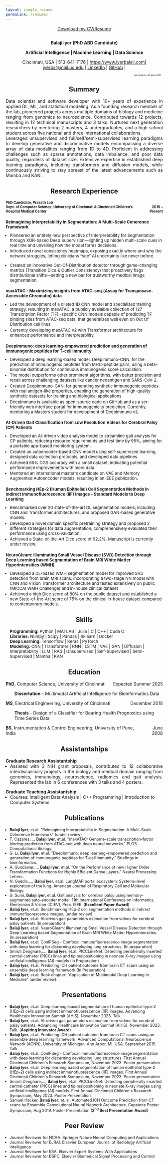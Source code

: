 ```yaml
---
layout: single_resume
permalink: /resume/
---
```

<div class="resume-container" style="text-align: center; margin-top: 1em; margin-bottom: 2em">
<a href="/assets/Resume/Balaji Resume.pdf" class="highlight-link" target="_blank" >Download my CV/Resume </a>
</div>

<div class="resume-container" style="text-align: center; margin-top: 0em" >
    <p><strong>Balaji Iyer (PhD ABD Candidate)</strong></p>
    <p><strong>Artificial Intelligence | Machine Learning | Data
    Science</strong></p>
    <p>Cincinnati, USA | 513-641-7176 | <a class="highlight-link" 
    href="https://www.iyerbalaji.com">https://www.iyerbalaji.com</a>| <a class="highlight-link"
    href="mailto:iyerbs@mail.uc.edu">iyerbs@mail.uc.edu</a> | <a class="highlight-link"
    href="https://www.linkedin.com/in/balajisiyer1485">LinkedIn</a> | <a class="highlight-link"
    href="https://github.com/dlab-arp">GitHub</a> |</p>
    <p style="text-align: right; font-size: 0.4em; padding-right: 1em">Last Updated on 25-March-2025</p>
    <div class="project-title-wrapper" style="text-align: center; margin-bottom: 1em">
        <h2 class="color-title">Summary</h2>
</div>
    <div>
    <p style="padding-left: 0em; padding-right: 0em; text-align: justify; margin-bottom: 0em; ">Data scientist and software developer with 10+ years of experience in
    applied DL, ML, and statistical modeling. As a founding research member of the lab, pioneered projects across multiple domains of biology and medicine ranging from genomics to neuroscience. Contributed towards 12 projects, resulting in 12 technical manuscripts and 3 talks. Nurtured next generation researchers by mentoring 2 masters, 4 undergraduates, and a high school student across five national and three international collaborations.</p>
    <p style="padding-left: 0em; padding-right: 0em;text-align: justify; margin-top: 0em; margin-bottom: 0em">Leveraged unsupervised and full/self/semi-supervised learning paradigms to develop generative and discriminative models encompassing a diverse array of data modalities ranging from 1D to 4D. Proficient in addressing challenges such as sparse annotations, data imbalance, and poor data quality, regardless of dataset size. Extensive expertise in established deep learning paradigms, including transformers and diffusion models, while continuously striving to stay abreast of the latest advancements such as Mamba and KAN.</p>
    </div>
    <div class="project-title-wrapper" style="text-align: center; margin-top: 1em; margin-bottom: 1em">
        <h2 class="color-title">Research Experience</h2>
    </div>
    <p style="text-align: left; font-size: 0.8em; margin-top: 0em; margin-bottom: 0em; padding-left: 0em; "><strong>PhD Candidate, Prasath Lab</strong></p>
    <p style="font-size: 0.8em; margin: 0; padding-left: 0em; padding-right: em; display: flex; justify-content: space-between; align-items: center;">
    <span style="text-align: left;"><strong>Dept. of Computer Science, University of Cincinnati &amp; Cincinnati Children’s Hospital Medical Center</strong></span>
    <span style="text-align: right; font-size: 1em; padding-right: 0em"><strong>2019 – Present</strong></span>
    </p>


<div class="project-title-wrapper" style=" text-align: left; padding-left: 0em; margin-top: 1em; margin-bottom: 0.5em">
      <h2 class="general-title" style="font-size: 0.95em;">Reimagining Interpretability in Segmentation: A Multi-Scale Coherence Framework</h2>
</div>
<div>
<ul style="text-align: left; font-size: 0.95em; margin-top: 0em; padding-left: 1em;">
    <li style="text-align: left; margin-bottom: 0.2em; margin-top: 0em;">Pioneered an entirely new perspective of Interpretability for Segmentation through XOR-based Deep Supervision—lighting up hidden multi-scale cues in real time and unveiling how the model forms decisions.</li>
    <li style="text-align: left; margin-bottom: 0.2em; margin-top: 0em;">Introduced novel consistency heatmaps, exposing exactly where and why the network struggles, letting clinicians “see” AI uncertainty like never before.</li>
    <li style="text-align: left; margin-bottom: 0em; margin-top: 0em;"><p>Created an innovative Out-Of-Distribution detector through game-changing metrics (Transition Dice &amp; Outlier Consistency) that proactively flags distributional shifts—setting a new bar for trustworthy medical image segmentation.</p></li>
</ul>
</div>

<div class="project-title-wrapper" style=" text-align: left; margin-top: 1em; margin-bottom: 0.5em; padding-left: 0em;">
      <h2 class="general-title" style="font-size: 0.95em; ">maxATAC - Maximizing insights from ATAC-seq.(Assay for Transposase-Accessible Chromatin) data</h2>
</div>
<div>
<ul style="text-align: left; font-size: 0.95em; margin-top: 0em; padding-left: 1em;">
    <li style="text-align: left; margin-bottom: 0.2em; margin-top: 0em;">Led the development of a dilated 1D CNN model and specialized training strategy, resulting in maxATAC, a publicly available collection of 127 Transcription Factor (TF) -specific CNN models capable of predicting TF binding sites from ATAC-seq data, that generalizes well even on Out Of Distribution cell lines.
    </li>
    <li style="text-align: left; margin-bottom: 0.2em; margin-top: 0em;">Currently developing maxATAC v2 with Transformer architecture for
    enhanced performance and interpretability.
    </li>    
</ul>
</div>

<div class="project-title-wrapper" style=" text-align: left; margin-top: 1em; margin-bottom: 0.5em; padding-left: 0em;">
      <h2 class="general-title" style="font-size: 0.95em; ">DeepImmuno: deep learning-empowered prediction and generation of immunogenic peptides for T-cell immunity</h2>
</div>
<div>
<ul style="text-align: left; font-size: 0.95em; margin-top: 0em; padding-left: 1em;">
    <li style="text-align: left; margin-bottom: 0.2em; margin-top: 0em;">Developed a deep learning-based model, DeepImmuno-CNN, for the prediction of immunogenic peptides from MHC-peptide pairs, using a beta-binomial distribution for continuous immunogenic score calculation.
    </li>
    <li style="text-align: left; margin-bottom: 0.2em; margin-top: 0em;">The model outperforms other prominent algorithms, with better precision and recall across challenging datasets like cancer neoantigen and SARS-CoV-2.
    </li>   
    <li style="text-align: left; margin-bottom: 0.2em; margin-top: 0em;">Created DeepImmuno-GAN, for generating synthetic immunogenic peptides with real antigen-like properties, enabling the generation of high-quality synthetic datasets for training and biological applications.
    </li>    
    <li style="text-align: left; margin-bottom: 0.2em; margin-top: 0em;">DeepImmuno is available as open-source code on GitHub and as a  ser-friendly web interface portal for immunogenicity prediction. Currently, mentoring a Masters student for development of DeepImmuno v2.
    </li> 
</ul>
</div>

<div class="project-title-wrapper" style=" text-align: left; margin-top: 1em; margin-bottom: 0.5em; padding-left: 0em;">
      <h2 class="general-title" style="font-size: 0.95em; ">AI‑Driven Gait Classification from Low Resolution Videos for Cerebral Palsy (CP) Patients</h2>
</div>
<div>
<ul style="text-align: left; font-size: 0.95em; margin-top: 0em; padding-left: 1em;">
    <li style="text-align: left; margin-bottom: 0.2em; margin-top: 0em;">Developed an AI-driven video analysis model to streamline gait analysis for CP patients, reducing resource requirements and test time by 95%, aiming for a portable app-based monitoring system.
    </li>
    <li style="text-align: left; margin-bottom: 0.2em; margin-top: 0em;">Created an autoencoder-based CNN model using self-supervised learning, designed data collection protocols, and developed data pipelines.
    </li>   
    <li style="text-align: left; margin-bottom: 0.2em; margin-top: 0em;">Achieved 65% OGS accuracy with a small dataset, indicating potential performance improvements with more data.
    </li>    
    <li style="text-align: left; margin-bottom: 0.2em; margin-top: 0em;">Mentored an international master's candidate on VAE and Memory Augmented Autoencoder models, resulting in an IEEE publication.
    </li> 
</ul>
</div>

<div class="project-title-wrapper" style=" text-align: left; margin-top: 1em; margin-bottom: 0.5em; padding-left: 0em;">
      <h2 class="general-title" style="font-size: 0.95em; ">Benchmarking HEp-2 (Human Epithelial) Cell Segmentation Methods in Indirect Immunofluorescence (IIF) Images - Standard Models to Deep Learning</h2>
</div>
<div>
<ul style="text-align: left; font-size: 0.95em; margin-top: 0em; padding-left: 1em;">
    <li style="text-align: left; margin-bottom: 0.2em; margin-top: 0em;">Benchmarked over 20 state-of-the-art DL segmentation models, including CNN and Transformer architectures, and proposed GAN-based generative models. 
    </li>
    <li style="text-align: left; margin-bottom: 0.2em; margin-top: 0em;">Developed a novel domain specific pretraining strategy and proposed 2 different strategies for data augmentation; comprehensively evaluated their performance using cross-validation.
    </li>  
    <li style="text-align: left; margin-bottom: 0.2em; margin-top: 0em;">Achieved a State-of-the-Art Dice score of 92.2%. Manuscript is currently under review.
    </li>    
</ul>
</div>

<div class="project-title-wrapper" style=" text-align: left; margin-top: 1em; margin-bottom: 0.5em; padding-left: 0em;">
      <h2 class="general-title" style="font-size: 0.95em; ">NeuroGleam: Illuminating Small Vessel Disease (SVD) Detection through Deep Learning based Segmentation of Brain MRI White Matter Hyperintensities (WMH)</h2>
</div>
<div>
<ul style="text-align: left; font-size: 0.95em; margin-top: 0em; padding-left: 1em;">
    <li style="text-align: left; margin-bottom: 0.2em; margin-top: 0em;">Developed a DL-based WMH segmentation model for improved SVD detection from brain MRI scans, incorporating a two-stage NN model with CNN and Vision Transformer architecture and tested extensively on public (MICCAI WMH Challenge) and in-house clinical dataset
    </li>
    <li style="text-align: left; margin-bottom: 0.2em; margin-top: 0em;">Achieved a high Dice score of 80% on the public dataset and established a new State-of-the-Art score of 75% on the clinical in-house dataset compared to contemporary models.
    </li>    
</ul>
</div>

<div class="project-title-wrapper" style="text-align: center; margin-top: 1em; margin-bottom: 0.5em">
      <h2 class="color-title">Skills</h2>
</div>
<ul style="list-style: none; text-align: left; font-size: 0.95em; margin-top: 0em; padding-left: 1em;">
<li style="margin-top: 0em; margin-bottom: 0em"><strong>Programming:</strong> Python | MATLAB | Julia | C | C++ | Cuda C</li>
<li style="margin-top: 0em; margin-bottom: 0em"><strong>Libraries:</strong> Numpy | Scipy | Pandas | Sklearn | Docker</li>
<li style="margin-top: 0em; margin-bottom: 0em"><strong>Deep Learning:</strong> Tensorflow | Keras | PyTorch</li>
<li style="margin-top: 0em; margin-bottom: 0em"><strong>Modeling:</strong> CNN | Transformer | RNN | LSTM | VAE | GAN | Diffusion | Interpretability | LLM | RAG | Unsupervised |  Self-Supervised | Semi-Supervised | Mamba | KAN</li>
</ul>

<div class="project-title-wrapper" style="text-align: center; margin-top: 1em; margin-bottom: 1em">
      <h2 class="color-title">Education</h2>
</div>

<p style="font-size: 1em; margin: 0; padding-left: 0em; padding-right: em; display: flex; justify-content: space-between; align-items: center;">
    <span style="text-align: left;"><strong>PhD</strong>, Computer Science, University of Cincinnati</span>
    <span style="text-align: right; padding-right: 0em">Expected Summer 2025</span>
</p>
<p style="text-align: left; padding-left: 2em"><strong>Dissertation</strong> – Multimodal Artificial Intelligence for Bioinformatics Data</p>

<p style="font-size: 1em; margin: 0; padding-left: 0em; padding-right: em; display: flex; justify-content: space-between; align-items: center;">
    <span style="text-align: left;"><strong>MS</strong>, Electrical Engineering, University of Cincinnati</span>
    <span style="text-align: right; padding-right: 0em">December 2018</span>
</p>
<p style="text-align: left; padding-left: 2em"><strong>Thesis</strong> - Design of a Classifier for Bearing Health Prognostics using Time Series Data</p>

<p style="font-size: 1em; margin: 0; padding-left: 0em; padding-right: em; display: flex; justify-content: space-between; align-items: center;">
    <span style="text-align: left;"><strong>BS</strong>, Instrumentation &amp; Control Engineering, University of Pune, India </span>
    <span style="text-align: right; padding-right: 0em">June 2008</span>
</p>

<div class="project-title-wrapper" style="text-align: center; margin-top: 1em; margin-bottom: 1em">
      <h2 class="color-title">Assistantships</h2>
</div>
<p style="text-align: left; padding-left: 0em; margin-bottom: 0em"><strong>Graduate Research Assistantship</strong></p>
<ul style="text-align: justify; padding-left: 1em; margin-top: 0em">
<li>Assisted with 3 NIH grant proposals, contributed to 12 collaborative interdisciplinary projects in the biology and medical domain ranging from genomics, immunology, neuroscience, radiomics and gait analysis. Represented the lab in 6 conferences with 3 talks and 4 posters.</li>
</ul>
<p style="text-align: left; padding-left: 0em; margin-bottom: 0em"><strong>Graduate Teaching Assistantship</strong></p>
<ul style="text-align: left; padding-left: 1em; margin-top: 0em">
<li>Courses: Intelligent Data Analysis | C++ Programming | Introduction to Computer Systems</li>
</ul>

<div class="project-title-wrapper" style="text-align: center; margin-top: 1em; margin-bottom: 1em">
      <h2 class="color-title">Publications</h2>
</div>

<ul style="text-align: left; font-size:0.9em; padding-left:1em">
    <li style="margin-top: 0em; margin-bottom: 0em"><strong>Balaji Iyer</strong>, et.al. "Reimagining Interpretability in Segmentation: A Multi-Scale Coherence Framework" (under review)</li>
    <li style="margin-top: 0em; margin-bottom: 0em">T. Cazares,…, <strong>Balaji Iyer</strong>, et.al. "maxATAC: Genome-scale transcription-factor binding prediction from ATAC-seq with deep neural networks." PLOS Computational Biology.</li>
    <li style="margin-top: 0em; margin-bottom: 0em">G. Li, <strong>Balaji Iyer</strong>, et.al. "DeepImmuno: deep learning-empowered prediction and generation of immunogenic peptides for T-cell immunity." Briefings in bioinformatics.</li>
    <li style="margin-top: 0em; margin-bottom: 0em">A. Gundawar,…, <strong>Balaji Iyer</strong>, et.al. "On the Performance of new Higher Order Transformation Functions for Highly Efficient Dense Layers." Neural Processing Letters.</li>
    <li style="margin-top: 0em; margin-bottom: 0em">N. Gaddis,..., <strong>Balaji Iyer</strong>, et.al. LungMAP portal ecosystem: Systems-level exploration of the lung. American Journal of Respiratory Cell and Molecular Biology.</li>
    <li style="margin-top: 0em; margin-bottom: 0em">G. Sumi, <strong>Balaji Iyer</strong>, et.al. Gait analysis for cerebral palsy using memory-augmented auto-encoder model. 11th International Conference on Informatics, Electronics &amp; Vision (ICIEV), Proc. IEEE. (<strong>Excellent Paper Award</strong>)</li>
    <li style="margin-top: 0em; margin-bottom: 0em"><strong>Balaji Iyer</strong>, et.al. Benchmarking HEp‑2 cell segmentation methods in indirect immunofluorescence images. (under review)</li>
    <li style="margin-top: 0em; margin-bottom: 0em"><strong>Balaji Iyer</strong>, et.al. AI-driven gait parameters estimation from videos for cerebral palsy patients (In preparation)</li>
    <li style="margin-top: 0em; margin-bottom: 0em"><strong>Balaji Iyer</strong>, et.al. NeuroGleam: Illuminating Small Vessel Disease Detection through Deep Learning based Segmentation of Brain MRI White Matter Hyperintensities. (In preparation)</li>
    <li style="margin-top: 0em; margin-bottom: 0em"><strong>Balaji Iyer</strong>, et.al. ConIFSeg - Confocal immunofluorescence image segmentation with deep learning for discerning developing lung structures. (In preparation)</li>
    <li style="margin-top: 0em; margin-bottom: 0em">Smruti Deoghare,…, <strong>Balaji Iyer</strong>, et.al. PICCLineNet: Detecting peripherally inserted central catheter (PICC) lines and tip malpositioning in neonate X-ray images using artificial intelligence (AI) models (In Preparation)</li>
    <li style="margin-top: 0em; margin-bottom: 0em"><strong>Balaji Iyer</strong>, et.al. Predicting ICH patient outcome from brain CT scans using an ensemble deep learning framework (In Preparation)</li>
    <li style="margin-top: 0em; margin-bottom: 0em"><strong>Balaji Iyer</strong>, et.al. Book chapter: “Application of Multimodal Deep Learning in Medicine” (under review).</li>
</ul>

<div class="project-title-wrapper" style="text-align: center; margin-top: 1em; margin-bottom: 1em">
      <h2 class="color-title">Presentations</h2>
</div>
<ul style="text-align: left; font-size:0.9em; padding-left:1em">
    <li style="margin-top: 0em; margin-bottom: 0em"><strong>Balaji Iyer</strong>, et.al. Deep learning-based segmentation of human epithelial type-2 (HEp-2) cells using indirect immunofluorescence (IIF) images. Advancing Healthcare Innovation Summit (AHIS), November 2023. Talk</li>
    <li style="margin-top: 0em; margin-bottom: 0em"><strong>Balaji Iyer</strong>, et.al. AI-driven gait parameters estimation from videos for cerebral palsy patients. Advancing Healthcare Innovation Summit (AHIS), November 2023. Talk. (<strong>Aspiring Innovator Award</strong>)</li>
    <li style="margin-top: 0em; margin-bottom: 0em"><strong>Balaji Iyer</strong>, et.al. Predicting ICH patient outcome from brain CT scans using an ensemble deep learning framework. Advanced Computational Neuroscience Network (ACNN), University of Michigan, Ann Arbor, MI, USA. September 2019. Talk</li>
    <li style="margin-top: 0em; margin-bottom: 0em"><strong>Balaji Iyer</strong>, et.al. ConIFSeg - Confocal immunofluorescence image segmentation with deep learning for discerning developing lung structures. First Annual Cincinnati Children's Research Symposium, November 2023. Poster presentation.</li>
    <li style="margin-top: 0em; margin-bottom: 0em"><strong>Balaji Iyer</strong>, et.al. Deep learning based segmentation of human epithelial type-2 (HEp-2) cells using indirect immunofluorescence (IIF) images. First Annual Cincinnati Children's Research Symposium, November 2023. Poster presentation.</li>
    <li style="margin-top: 0em; margin-bottom: 0em">Smruti Deoghare,…, <strong>Balaji Iyer</strong>, et.al. PICCLineNet: Detecting peripherally inserted central catheter (PICC) lines and tip malpositioning in neonate X-ray images using artificial intelligence (AI) models. First Annual Cincinnati Children's Research Symposium, May 2023. Poster Presentation</li>
    <li style="margin-top: 0em; margin-bottom: 0em">Samuel Hacker, <strong>Balaji Iyer</strong>, et. al. Automated ICH Outcome Prediction from CT scans by Ensemble Convolutional Neural Network Architecture. Capstone Poster Symposium, Aug 2019. Poster Presentation (<strong>2<sup>nd</sup> Best Presentation Award</strong>)</li>
</ul>

<div class="project-title-wrapper" style="text-align: center; margin-top: 1em; margin-bottom: 1em">
      <h2 class="color-title">Peer Review</h2>
</div>
<ul style="text-align: left; font-size:0.9em; padding-left:1em">
    <li style="margin-top: 0em; margin-bottom: 0em">Journal Reviewer for NCAA. Springer Nature Neural Computing and Applications</li>
    <li style="margin-top: 0em; margin-bottom: 0em">Journal Reviewer for EJRAI. Elsevier European Journal of Radiology Artificial Intelligence</li>
    <li style="margin-top: 0em; margin-bottom: 0em">Journal Reviewer for ESA. Elsevier Expert Systems With Applications</li>
    <li style="margin-top: 0em; margin-bottom: 0em">Journal Reviewer for BSPC. Elsevier Biomedical Signal Processing and Control</li>
</ul>
